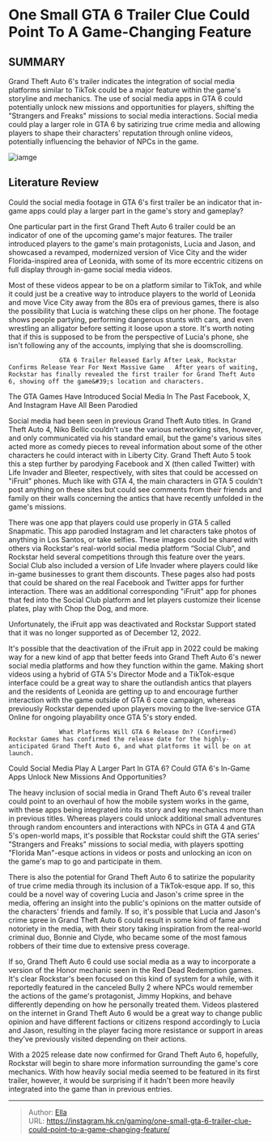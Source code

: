 # One Small GTA 6 Trailer Clue Could Point To A Game-Changing Feature


## SUMMARY 



  Grand Theft Auto 6&#39;s trailer indicates the integration of social media platforms similar to TikTok could be a major feature within the game&#39;s storyline and mechanics.   The use of social media apps in GTA 6 could potentially unlock new missions and opportunities for players, shifting the &#34;Strangers and Freaks&#34; missions to social media interactions.   Social media could play a larger role in GTA 6 by satirizing true crime media and allowing players to shape their characters&#39; reputation through online videos, potentially influencing the behavior of NPCs in the game.  

![iamge](https://static1.srcdn.com/wordpress/wp-content/uploads/2023/12/_1-one-small-gta-6-trailer-clue-could-point-to-a-game-changing-feature-2.jpg)

## Literature Review

Could the social media footage in GTA 6&#39;s first trailer be an indicator that in-game apps could play a larger part in the game&#39;s story and gameplay?




One particular part in the first Grand Theft Auto 6 trailer could be an indicator of one of the upcoming game&#39;s major features. The trailer introduced players to the game&#39;s main protagonists, Lucia and Jason, and showcased a revamped, modernized version of Vice City and the wider Florida-inspired area of Leonida, with some of its more eccentric citizens on full display through in-game social media videos.




Most of these videos appear to be on a platform similar to TikTok, and while it could just be a creative way to introduce players to the world of Leonida and move Vice City away from the 80s era of previous games, there is also the possibility that Lucia is watching these clips on her phone. The footage shows people partying, performing dangerous stunts with cars, and even wrestling an alligator before setting it loose upon a store. It&#39;s worth noting that if this is supposed to be from the perspective of Lucia&#39;s phone, she isn&#39;t following any of the accounts, implying that she is doomscrolling.

                  GTA 6 Trailer Released Early After Leak, Rockstar Confirms Release Year For Next Massive Game   After years of waiting, Rockstar has finally revealed the first trailer for Grand Theft Auto 6, showing off the game&#39;s location and characters.   


 The GTA Games Have Introduced Social Media In The Past 
Facebook, X, And Instagram Have All Been Parodied
         




Social media had been seen in previous Grand Theft Auto titles. In Grand Theft Auto 4, Niko Bellic couldn&#39;t use the various networking sites, however, and only communicated via his standard email, but the game&#39;s various sites acted more as comedy pieces to reveal information about some of the other characters he could interact with in Liberty City. Grand Theft Auto 5 took this a step further by parodying Facebook and X (then called Twitter) with Life Invader and Bleeter, respectively, with sites that could be accessed on &#34;iFruit&#34; phones. Much like with GTA 4, the main characters in GTA 5 couldn&#39;t post anything on these sites but could see comments from their friends and family on their walls concerning the antics that have recently unfolded in the game&#39;s missions.

There was one app that players could use properly in GTA 5 called Snapmatic. This app parodied Instagram and let characters take photos of anything in Los Santos, or take selfies. These images could be shared with others via Rockstar&#39;s real-world social media platform “Social Club”, and Rockstar held several competitions through this feature over the years. Social Club also included a version of Life Invader where players could like in-game businesses to grant them discounts. These pages also had posts that could be shared on the real Facebook and Twitter apps for further interaction. There was an additional corresponding &#34;iFruit&#34; app for phones that fed into the Social Club platform and let players customize their license plates, play with Chop the Dog, and more.






Unfortunately, the iFruit app was deactivated and Rockstar Support stated that it was no longer supported as of December 12, 2022.




It&#39;s possible that the deactivation of the iFruit app in 2022 could be making way for a new kind of app that better feeds into Grand Theft Auto 6&#39;s newer social media platforms and how they function within the game. Making short videos using a hybrid of GTA 5&#39;s Director Mode and a TikTok-esque interface could be a great way to share the outlandish antics that players and the residents of Leonida are getting up to and encourage further interaction with the game outside of GTA 6 core campaign, whereas previously Rockstar depended upon players moving to the live-service GTA Online for ongoing playability once GTA 5&#39;s story ended.

                  What Platforms Will GTA 6 Release On? (Confirmed)   Rockstar Games has confirmed the release date for the highly-anticipated Grand Theft Auto 6, and what platforms it will be on at launch.   






 Could Social Media Play A Larger Part In GTA 6? 
Could GTA 6&#39;s In-Game Apps Unlock New Missions And Opportunities?
         

The heavy inclusion of social media in Grand Theft Auto 6&#39;s reveal trailer could point to an overhaul of how the mobile system works in the game, with these apps being integrated into its story and key mechanics more than in previous titles. Whereas players could unlock additional small adventures through random encounters and interactions with NPCs in GTA 4 and GTA 5&#39;s open-world maps, it&#39;s possible that Rockstar could shift the GTA series&#39; &#34;Strangers and Freaks&#34; missions to social media, with players spotting &#34;Florida Man&#34;-esque actions in videos or posts and unlocking an icon on the game&#39;s map to go and participate in them.

There is also the potential for Grand Theft Auto 6 to satirize the popularity of true crime media through its inclusion of a TikTok-esque app. If so, this could be a novel way of covering Lucia and Jason&#39;s crime spree in the media, offering an insight into the public&#39;s opinions on the matter outside of the characters&#39; friends and family. If so, it&#39;s possible that Lucia and Jason&#39;s crime spree in Grand Theft Auto 6 could result in some kind of fame and notoriety in the media, with their story taking inspiration from the real-world criminal duo, Bonnie and Clyde, who became some of the most famous robbers of their time due to extensive press coverage.




If so, Grand Theft Auto 6 could use social media as a way to incorporate a version of the Honor mechanic seen in the Red Dead Redemption games. It&#39;s clear Rockstar&#39;s been focused on this kind of system for a while, with it reportedly featured in the canceled Bully 2 where NPCs would remember the actions of the game&#39;s protagonist, Jimmy Hopkins, and behave differently depending on how he personally treated them. Videos plastered on the internet in Grand Theft Auto 6 would be a great way to change public opinion and have different factions or citizens respond accordingly to Lucia and Jason, resulting in the player facing more resistance or support in areas they&#39;ve previously visited depending on their actions.

With a 2025 release date now confirmed for Grand Theft Auto 6, hopefully, Rockstar will begin to share more information surrounding the game&#39;s core mechanics. With how heavily social media seemed to be featured in its first trailer, however, it would be surprising if it hadn&#39;t been more heavily integrated into the game than in previous entries.






---

> Author: [Ella](https://instagram.hk.cn/)  
> URL: https://instagram.hk.cn/gaming/one-small-gta-6-trailer-clue-could-point-to-a-game-changing-feature/  

